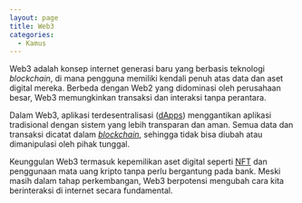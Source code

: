 ```yaml
---
layout: page
title: Web3
categories:
  - Kamus
---
```


Web3 adalah konsep internet generasi baru yang berbasis teknologi *blockchain*, di mana pengguna memiliki kendali penuh atas data dan aset digital mereka. Berbeda dengan Web2 yang didominasi oleh perusahaan besar, Web3 memungkinkan transaksi dan interaksi tanpa perantara.

Dalam Web3, aplikasi terdesentralisasi ([dApps](https://rojocrypto.com/dapps)) menggantikan aplikasi tradisional dengan sistem yang lebih transparan dan aman. Semua data dan transaksi dicatat dalam [*blockchain*](https://rojocrypto.com/blockchain), sehingga tidak bisa diubah atau dimanipulasi oleh pihak tunggal.

Keunggulan Web3 termasuk kepemilikan aset digital seperti [NFT](https://rojocrypto.com/nft) dan penggunaan mata uang kripto tanpa perlu bergantung pada bank. Meski masih dalam tahap perkembangan, Web3 berpotensi mengubah cara kita berinteraksi di internet secara fundamental.
